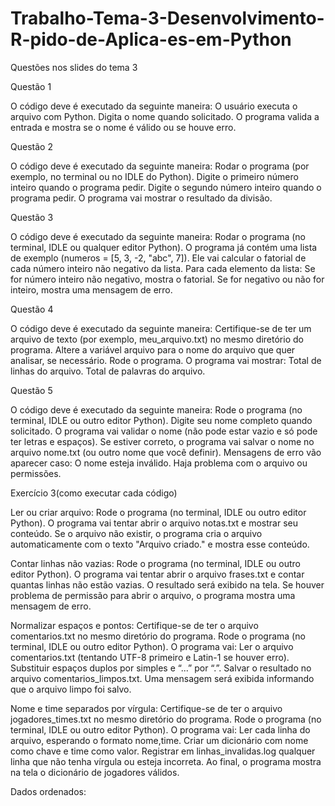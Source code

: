 # Trabalho-Tema-3-Desenvolvimento-R-pido-de-Aplica-es-em-Python
Questões nos slides do tema 3

Questão 1 

O código deve é executado da seguinte maneira:
O usuário executa o arquivo com Python.
Digita o nome quando solicitado.
O programa valida a entrada e mostra se o nome é válido ou se houve erro.

Questão 2

O código deve é executado da seguinte maneira:
Rodar o programa (por exemplo, no terminal ou no IDLE do Python).
Digite o primeiro número inteiro quando o programa pedir.
Digite o segundo número inteiro quando o programa pedir.
O programa vai mostrar o resultado da divisão.

Questão 3

O código deve é executado da seguinte maneira:
Rodar o programa (no terminal, IDLE ou qualquer editor Python).
O programa já contém uma lista de exemplo (numeros = [5, 3, -2, "abc", 7]). Ele vai calcular o fatorial de cada número inteiro não negativo da lista.
Para cada elemento da lista:
Se for número inteiro não negativo, mostra o fatorial.
Se for negativo ou não for inteiro, mostra uma mensagem de erro.

Questão 4

O código deve é executado da seguinte maneira:
Certifique-se de ter um arquivo de texto (por exemplo, meu_arquivo.txt) no mesmo diretório do programa.
Altere a variável arquivo para o nome do arquivo que quer analisar, se necessário.
Rode o programa.
O programa vai mostrar:
Total de linhas do arquivo.
Total de palavras do arquivo.

Questão 5

O código deve é executado da seguinte maneira:
Rode o programa (no terminal, IDLE ou outro editor Python).
Digite seu nome completo quando solicitado.
O programa vai validar o nome (não pode estar vazio e só pode ter letras e espaços).
Se estiver correto, o programa vai salvar o nome no arquivo nome.txt (ou outro nome que você definir).
Mensagens de erro vão aparecer caso:
O nome esteja inválido.
Haja problema com o arquivo ou permissões.


Exercício 3(como executar cada código)

Ler ou criar arquivo:
Rode o programa (no terminal, IDLE ou outro editor Python).
O programa vai tentar abrir o arquivo notas.txt e mostrar seu conteúdo.
Se o arquivo não existir, o programa cria o arquivo automaticamente com o texto "Arquivo criado." e mostra esse conteúdo.

Contar linhas não vazias:
Rode o programa (no terminal, IDLE ou outro editor Python).
O programa vai tentar abrir o arquivo frases.txt e contar quantas linhas não estão vazias.
O resultado será exibido na tela.
Se houver problema de permissão para abrir o arquivo, o programa mostra uma mensagem de erro.

Normalizar espaços e pontos:
Certifique-se de ter o arquivo comentarios.txt no mesmo diretório do programa.
Rode o programa (no terminal, IDLE ou outro editor Python).
O programa vai:
Ler o arquivo comentarios.txt (tentando UTF-8 primeiro e Latin-1 se houver erro).
Substituir espaços duplos por simples e “...” por “.”.
Salvar o resultado no arquivo comentarios_limpos.txt.
Uma mensagem será exibida informando que o arquivo limpo foi salvo.

Nome e time separados por vírgula:
Certifique-se de ter o arquivo jogadores_times.txt no mesmo diretório do programa.
Rode o programa (no terminal, IDLE ou outro editor Python).
O programa vai:
Ler cada linha do arquivo, esperando o formato nome,time.
Criar um dicionário com nome como chave e time como valor.
Registrar em linhas_invalidas.log qualquer linha que não tenha vírgula ou esteja incorreta.
Ao final, o programa mostra na tela o dicionário de jogadores válidos.

Dados ordenados:






